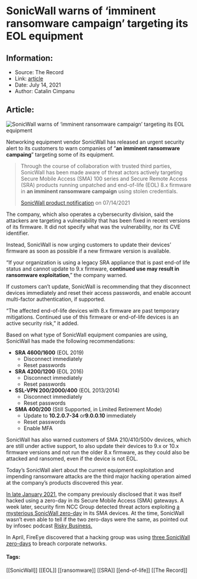 # SonicWall warns of ‘imminent ransomware campaign’ targeting its EOL equipment
### 

## Information:
+ Source: The Record
+ Link: [article](https://therecord.media/sonicwall-warns-of-imminent-ransomware-campaign-targeting-its-eol-equipment/)
+ Date: July 14, 2021
+ Author: Catalin Cimpanu


## Article:
![SonicWall warns of ‘imminent ransomware campaign’ targeting its EOL equipment](https://therecord.media/wp-content/uploads/2021/04/sonicwall-e1626275909950.png)

Networking equipment vendor SonicWall has released an urgent security alert to its customers to warn companies of “**an imminent ransomware campaing**” targeting some of its equipment.



> Through the course of collaboration with trusted third parties, SonicWall has been made aware of threat actors actively targeting Secure Mobile Access (SMA) 100 series and Secure Remote Access (SRA) products running unpatched and end-of-life (EOL) 8.x firmware in **an imminent ransomware campaign** using stolen credentials.
> 
> [SonicWall product notification](https://www.sonicwall.com/support/product-notification/urgent-security-notice-critical-risk-to-unpatched-end-of-life-sra-sma-8-x-remote-access-devices/210713105333210/) on 07/14/2021


The company, which also operates a cybersecurity division, said the attackers are targeting a vulnerability that has been fixed in recent versions of its firmware. It did not specify what was the vulnerability, nor its CVE identifier.


Instead, SonicWall is now urging customers to update their devices’ firmware as soon as possible if a new firmware version is available.


“If your organization is using a legacy SRA appliance that is past end-of life status and cannot update to 9.x firmware, **continued use may result in ransomware exploitation**,” the company warned.


If customers can’t update, SonicWall is recommending that they disconnect devices immediately and reset their access passwords, and enable account multi-factor authentication, if supported.


“The affected end-of-life devices with 8.x firmware are past temporary mitigations. Continued use of this firmware or end-of-life devices is an active security risk,” it added.


Based on what type of SonicWall equipment companies are using, SonicWall has made the following recommendations:


* **SRA 4600/1600** (EOL 2019)
	+ Disconnect immediately
	+ Reset passwords
* **SRA 4200/1200** (EOL 2016)
	+ Disconnect immediately
	+ Reset passwords
* **SSL-VPN 200/2000/400** (EOL 2013/2014)
	+ Disconnect immediately
	+ Reset passwords
* **SMA 400/200** (Still Supported, in Limited Retirement Mode)
	+ Update to **10.2.0.7-34** or**9.0.0.10** immediately
	+ Reset passwords
	+ Enable MFA


SonicWall has also warned customers of SMA 210/410/500v devices, which are still under active support, to also update their devices to 9.x or 10.x firmware versions and not run the older 8.x firmware, as they could also be attacked and ransomed, even if the device is not EOL.


Today’s SonicWall alert about the current equipment exploitation and impending ransomware attacks are the third major hacking operation aimed at the company’s products discovered this year.


[In late January 2021](https://www.zdnet.com/article/sonicwall-says-it-was-hacked-using-zero-days-in-its-own-products/), the company previously disclosed that it was itself hacked using a zero-day in its Secure Mobile Access (SMA) gateways. A week later, security firm NCC Group detected threat actors exploiting [a mysterious SonicWall zero-day](https://www.zdnet.com/article/sonicwall-zero-day-exploited-in-the-wild/) in its SMA devices. At the time, SonicWall wasn’t even able to tell if the two zero-days were the same, as pointed out by infosec podcast [Risky Business.](https://srslyriskybiz.substack.com/p/newsletter42)


In April, FireEye discovered that a hacking group was using [three SonicWall zero-days](https://therecord.media/hackers-go-after-sonicwall-email-appliances-with-three-zero-days/) to breach corporate networks.





#### Tags:
[[SonicWall]] [[EOL]] [[ransomware]] [[SRA]] [[end-of-life]] [[The Record]]
